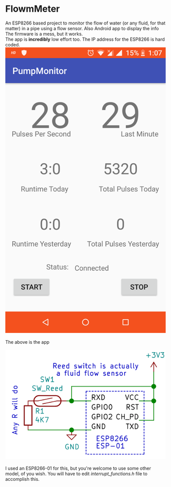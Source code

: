 # FlowmMeter
An ESP8266 based project to monitor the flow of water (or any fluid, for that matter) in a pipe using a flow sensor. Also Android app to display the info<br>
The firmware is a mess, but it works.<br>
The app is <b>incredibly</b> low effort too. The IP address for the ESP8266 is hard coded.<br>
<img src="https://raw.githubusercontent.com/ShrinathN/FlowMeter/master/img/app.png"><br><br>
The above is the app <br><br>
<img src="https://raw.githubusercontent.com/ShrinathN/FlowMeter/master/img/circuit.png"><br><br>
I used an ESP8266-01 for this, but you're welcome to use some other model, of you wish. You will have to edit <i>interrupt_functions.h</i> file to accomplish this.
